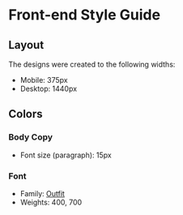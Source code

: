 # Front-end Style Guide

## Layout

The designs were created to the following widths:

- Mobile: 375px
- Desktop: 1440px

## Colors

<!-- - White: hsl(0, 0%, 100%)
- Light gray: hsl(212, 45%, 89%)
- Grayish blue: hsl(220, 15%, 55%)
- Dark blue: hsl(218, 44%, 22%)
 -->
<!-- ## Typography
 -->
### Body Copy

- Font size (paragraph): 15px

### Font

- Family: [Outfit](https://fonts.google.com/specimen/Outfit)
- Weights: 400, 700
